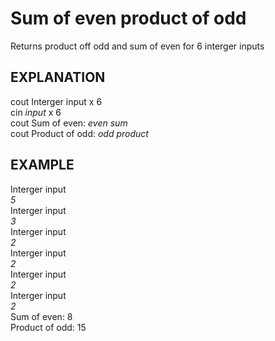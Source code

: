 # Sum of even product of odd
Returns product off odd and sum of even for 6 interger inputs
## EXPLANATION
cout Interger input x 6\
cin *input* x 6\
cout Sum of even: *even sum*\
cout Product of odd: *odd product*
## EXAMPLE
Interger input\
*5*\
Interger input\
*3*\
Interger input\
*2*\
Interger input\
*2*\
Interger input\
*2*\
Interger input\
*2*\
Sum of even: 8\
Product of odd: 15
